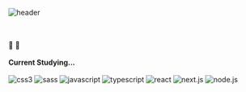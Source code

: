![header](https://capsule-render.vercel.app/api?type=rect&color=97DBAE&height=100&section=header&text=Kwangmin's&fontSize=30)
<br>
<br>
<br>
<div>
  👋 👋
<br/>
<br/>
<b>Current Studying...</b>
     <br/><br/>

<div>
     <img alt="css3"
          src ="https://img.shields.io/badge/CSS3-1572B6.svg?&style=for-the-badge&logo=CSS3&logoColor=white"/>
      <img alt="sass"
          src ="https://img.shields.io/badge/Sass-cc6699.svg?&style=for-the-badge&logo=Sass&logoColor=white"/>         
     <img alt="javascript"
          src ="https://img.shields.io/badge/JavaScript-F7DF1E.svg?&style=for-the-badge&logo=JavaScript&logoColor=white"/>
      <img alt="typescript"
          src ="https://img.shields.io/badge/TypeScript-3178C6.svg?&style=for-the-badge&logo=TypeScript&logoColor=white"/>         
     <img alt="react"
          src ="https://img.shields.io/badge/React-61dafb.svg?&style=for-the-badge&logo=React&logoColor=white"/>
     <img alt="next.js"
          src ="https://img.shields.io/badge/Next.js-000000.svg?&style=for-the-badge&logo=Next.js&logoColor=white"/>   
          <img alt="node.js"
          src ="https://img.shields.io/badge/Node.js-0eb640.svg?&style=for-the-badge&logo=Node.js&logoColor=white"/>     
</div>     

</div>




